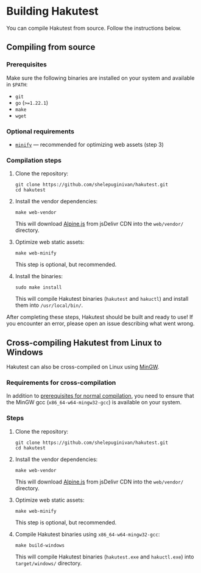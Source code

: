 # Building Hakutest

You can compile Hakutest from source. Follow the instructions below.

## Compiling from source

### Prerequisites

Make sure the following binaries are installed on your system and available in `$PATH`:

- `git`
- `go` (`>=1.22.1`)
- `make`
- `wget`

### Optional requirements

-   [`minify`](https://github.com/tdewolff/minify) &mdash; recommended for optimizing web assets (step 3)

### Compilation steps

1.  Clone the repository:

     ```shell
     git clone https://github.com/shelepuginivan/hakutest.git
     cd hakutest
     ```

2.  Install the vendor dependencies:

    ```shell
    make web-vendor
    ```

    This will download [Alpine.js](https://alpinejs.dev/) from jsDelivr CDN
    into the `web/vendor/` directory.


3.  Optimize web static assets:

    ```shell
    make web-minify
    ```

    This step is optional, but recommended.

4.  Install the binaries:

    ```shell
    sudo make install
    ```

    This will compile Hakutest binaries (`hakutest` and `hakuctl`) and install
    them into `/usr/local/bin/`.

After completing these steps, Hakutest should be built and ready to use!
If you encounter an error, please open an issue describing what went wrong.

## Cross-compiling Hakutest from Linux to Windows

Hakutest can also be cross-compiled on Linux using
[MinGW](https://sourceforge.net/projects/mingw/).

### Requirements for cross-compilation

In addition to [prerequisites for normal compilation](#Prerequisites), you need
to ensure that the MinGW gcc (`x86_64-w64-mingw32-gcc`) is available on your
system.

### Steps

1.  Clone the repository:

     ```shell
     git clone https://github.com/shelepuginivan/hakutest.git
     cd hakutest
     ```

2.  Install the vendor dependencies:

    ```shell
    make web-vendor
    ```

    This will download [Alpine.js](https://alpinejs.dev/) from jsDelivr CDN
    into the `web/vendor/` directory.


3.  Optimize web static assets:

    ```shell
    make web-minify
    ```

    This step is optional, but recommended.

4.  Compile Hakutest binaries using `x86_64-w64-mingw32-gcc`:

    ```shell
    make build-windows
    ```

    This will compile Hakutest binaries (`hakutest.exe` and `hakuctl.exe`) into
    `target/windows/` directory.
